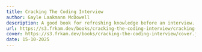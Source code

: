 ```yaml
---
title: Cracking The Coding Interview
author: Gayle Laakmann McDowell
description: A good book for refreshing knowledge before an interview. It is not suitable as a book for a comprehensive study of algorithms, but it contains quite good problems on various topics and solutions in several variants with detailed explanations.
url: https://s3.frkam.dev/books/cracking-the-coding-interview/cracking-the-coding-interview.pdf
cover: https://s3.frkam.dev/books/cracking-the-coding-interview/cover.jpg
date: 15-10-2025
---
```


